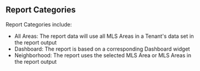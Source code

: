 ## Report Categories

Report Categories include:

- All Areas: The report data will use all MLS Areas in a Tenant's data set in the report output
- Dashboard: The report is based on a corresponding Dashboard widget
- Neighborhood: The report uses the selected MLS Area or MLS Areas in the report output
